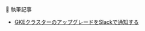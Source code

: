 📘 執筆記事

- [GKEクラスターのアップグレードをSlackで通知する](https://zenn.dev/htk1008/articles/gke_cluster_notification)
